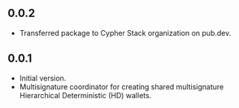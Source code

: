 ## 0.0.2

- Transferred package to Cypher Stack organization on pub.dev.

## 0.0.1

- Initial version.
- Multisignature coordinator for creating shared multisignature Hierarchical 
  Deterministic (HD) wallets.
